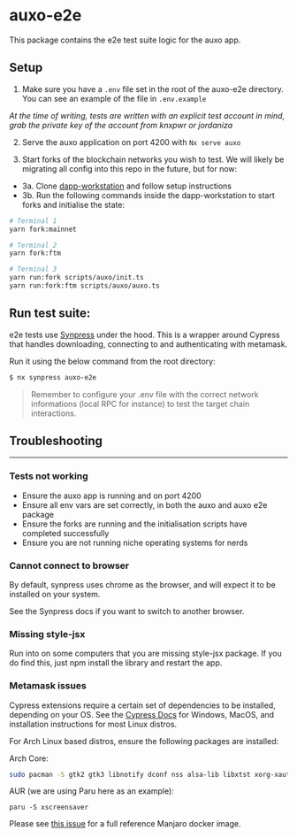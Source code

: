 # auxo-e2e

This package contains the e2e test suite logic for the auxo app.

## Setup

1. Make sure you have a `.env` file set in the root of the auxo-e2e directory. You can see an example of the file in `.env.example`

_At the time of writing, tests are written with an explicit test account in mind, grab the private key of the account from knxpwr or jordaniza_

2. Serve the auxo application on port 4200 with `Nx serve auxo`

3. Start forks of the blockchain networks you wish to test. We will likely be migrating all config into this repo in the future, but for now:

- 3a. Clone [dapp-workstation](https://github.com/pie-dao/dapp-workstation) and follow setup instructions
- 3b. Run the following commands inside the dapp-workstation to start forks and initialise the state:

```sh
# Terminal 1
yarn fork:mainnet

# Terminal 2
yarn fork:ftm

# Terminal 3
yarn run:fork scripts/auxo/init.ts
yarn run:fork:ftm scripts/auxo/auxo.ts

```

## Run test suite:

e2e tests use [Synpress](https://github.com/Synthetixio/synpress) under the hood. This is a wrapper around Cypress that handles downloading, connecting to and authenticating with metamask.

Run it using the below command from the root directory:

```sh
$ nx synpress auxo-e2e
```

> Remember to configure your .env file with the correct network informations (local RPC for instance) to test the target chain interactions.

## Troubleshooting

---

### Tests not working

- Ensure the auxo app is running and on port 4200
- Ensure all env vars are set correctly, in both the auxo and auxo e2e package
- Ensure the forks are running and the initialisation scripts have completed successfully
- Ensure you are not running niche operating systems for nerds

### Cannot connect to browser

By default, synpress uses chrome as the browser, and will expect it to be installed on your system.

See the Synpress docs if you want to switch to another browser.

### Missing style-jsx

Run into on some computers that you are missing style-jsx package. If you do find this, just npm install the library and restart the app.

### Metamask issues

Cypress extensions require a certain set of dependencies to be installed, depending on your OS. See the [Cypress Docs](https://docs.cypress.io/guides/getting-started/installing-cypress#System-requirements) for Windows, MacOS, and installation instructions for most Linux distros.

For Arch Linux based distros, ensure the following packages are installed:

Arch Core:

```sh
sudo pacman -S gtk2 gtk3 libnotify dconf nss alsa-lib libxtst xorg-xauth unzip
```

AUR (we are using Paru here as an example):

```
paru -S xscreensaver
```

Please see [this issue](https://github.com/cypress-io/cypress-docker-images/issues/378) for a full reference Manjaro docker image.
